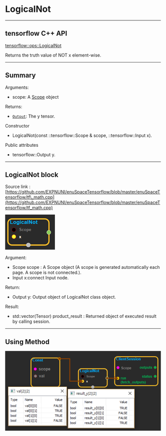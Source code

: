 # LogicalNot

---

## tensorflow C++ API

[tensorflow::ops::LogicalNot](https://www.tensorflow.org/api_docs/cc/class/tensorflow/ops/logical-not)

Returns the truth value of NOT x element-wise.

---

## Summary

Arguments:

* scope: A [Scope](https://www.tensorflow.org/api_docs/cc/class/tensorflow/scope.html#classtensorflow_1_1_scope) object

Returns:

* [`Output`](https://www.tensorflow.org/api_docs/cc/class/tensorflow/output.html#classtensorflow_1_1_output): The y tensor.

Constructor

* LogicalNot\(const ::tensorflow::Scope & scope,  ::tensorflow::Input x\).

Public attributes

* tensorflow::Output y.

---

## LogicalNot block

Source link : [https://github.com/EXPNUNI/enuSpaceTensorflow/blob/master/enuSpaceTensorflow/tf\_math.cpp](https://github.com/EXPNUNI/enuSpaceTensorflow/blob/master/enuSpaceTensorflow/tf_math.cpp)

![](/assets/math_LogicalNot_Symbol.png)

Argument:

* Scope scope : A Scope object \(A scope is generated automatically each page. A scope is not connected.\).
* Input x:connect  Input node.

Return:

* Output y: Output object of LogicalNot  class object.

Result:

* std::vector\(Tensor\) product\_result : Returned object of executed result by calling session.

---

## Using Method

![](/assets/math_LogicalNot_Method.png)

